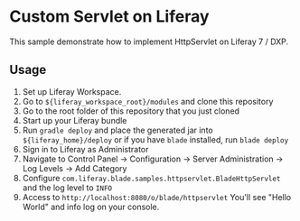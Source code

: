 # Custom Servlet on Liferay

This sample demonstrate how to implement HttpServlet on Liferay 7 / DXP.

## Usage
1. Set up Liferay Workspace.
2. Go to ```${liferay_workspace_root}/modules``` and clone this repository
3. Go to the root folder of this repository that you just cloned
4. Start up your Liferay bundle
5. Run ```gradle deploy``` and place the generated jar into ```${liferay_home}/deploy``` or if you have ```blade``` installed, run ```blade deploy```
6. Sign in to Liferay as Administrator
7. Navigate to Control Panel -> Configuration -> Server Administration -> Log Levels -> Add Category
8. Configure ```com.liferay.blade.samples.httpservlet.BladeHttpServlet``` and the log level to ```INFO```
9. Access to ```http://localhost:8080/o/blade/httpservlet``` You'll see "Hello World" and info log on your console.